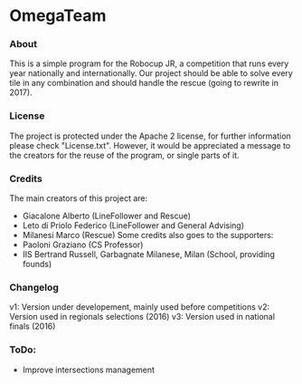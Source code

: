 # OmegaTeam

### About
This is a simple program for the Robocup JR, a competition that runs every year nationally and internationally. Our project should be able to solve every tile in any combination and should handle the rescue (going to rewrite in 2017).

### License
The project is protected under the Apache 2 license, for further information please check "License.txt". However, it would be appreciated a message to the creators for the reuse of the program, or single parts of it.

### Credits
The main creators of this project are:
- Giacalone Alberto (LineFollower and Rescue)
- Leto di Priolo Federico (LineFollower and General Advising)
- Milanesi Marco (Rescue)
Some credits also goes to the supporters:
- Paoloni Graziano (CS Professor)
- IIS Bertrand Russell, Garbagnate Milanese, Milan (School, providing founds)

### Changelog
v1: Version under developement, mainly used before competitions
v2: Version used in regionals selections (2016)
v3: Version used in national finals (2016)

### ToDo:
- Improve intersections management
